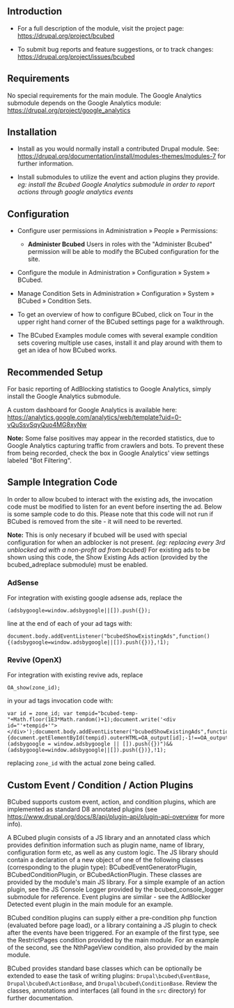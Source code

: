Introduction
------------

 * For a full description of the module, visit the project page:
   <https://drupal.org/project/bcubed>

 * To submit bug reports and feature suggestions, or to track changes:
   <https://drupal.org/project/issues/bcubed>


Requirements
------------

No special requirements for the main module. The Google Analytics submodule depends on the Google Analytics module: <https://drupal.org/project/google_analytics>


Installation
------------
 
 * Install as you would normally install a contributed Drupal module. See:
   <https://drupal.org/documentation/install/modules-themes/modules-7>
   for further information.
   
 * Install submodules to utilize the event and action plugins they provide.
   *eg: install the Bcubed Google Analytics submodule in order to report actions
   through google analytics events*


Configuration
-------------
 
 * Configure user permissions in Administration » People » Permissions:

   - **Administer Bcubed**
   Users in roles with the "Administer Bcubed" permission will be able to
   modify the BCubed configuration for the site.

 * Configure the module in
   Administration » Configuration » System » BCubed.
   
 * Manage Condition Sets in 
   Administration » Configuration » System » BCubed » Condition Sets.
   
 * To get an overview of how to configure BCubed, click on Tour in the upper right hand
   corner of the BCubed settings page for a walkthrough.
   
 * The BCubed Examples module comes with several example condition sets covering multiple
   use cases, install it and play around with them to get an idea of how BCubed works.
   
Recommended Setup
-----------------

For basic reporting of AdBlocking statistics to Google Analytics, simply install the Google Analytics submodule.

A custom dashboard for Google Analytics is available here: <https://analytics.google.com/analytics/web/template?uid=0-vQuSsvSqyQuo4MG8xyNw>

**Note:** Some false positives may appear in the recorded statistics, due to Google Analytics capturing traffic from crawlers and bots.
To prevent these from being recorded, check the box in Google Analytics' view settings labeled "Bot Filtering".
   

Sample Integration Code
-----------------------

In order to allow bcubed to interact with the existing ads, the invocation code must be
modified to listen for an event before inserting the ad. Below is some sample code to do
this. Please note that this code will not run if BCubed is removed from the site - it will
need to be reverted.

**Note:** This is only necesary if bcubed will be used with special configuration for when an adblocker is not present. *(eg: replacing
every 3rd unblocked ad with a non-profit ad from bcubed)*
For existing ads to be shown using this code, the Show Existing Ads action (provided by the bcubed_adreplace submodule) must be enabled.

### AdSense

For integration with existing google adsense ads, replace the

    (adsbygoogle=window.adsbygoogle||[]).push({});

line at the end of each of your ad tags with:

    document.body.addEventListener("bcubedShowExistingAds",function(){(adsbygoogle=window.adsbygoogle||[]).push({})},!1);


### Revive (OpenX)

For integration with existing revive ads, replace

    OA_show(zone_id);
    
in your ad tags invocation code with:

    var id = zone_id; var tempid="bcubed-temp-"+Math.floor(1E3*Math.random()+1);document.write('<div id="'+tempid+'"></div>');document.body.addEventListener("bcubedShowExistingAds",function(){document.getElementById(tempid).outerHTML=OA_output[id];-1!==OA_output[id].indexOf("(adsbygoogle = window.adsbygoogle || []).push({})")&&(adsbygoogle=window.adsbygoogle||[]).push({})},!1);
    
replacing `zone_id` with the actual zone being called.


Custom Event / Condition / Action Plugins
-----------------------------------------

BCubed supports custom event, action, and condition plugins, which are implemented as standard D8 annotated plugins (see <https://www.drupal.org/docs/8/api/plugin-api/plugin-api-overview> for more info).

A BCubed plugin consists of a JS library and an annotated class which provides definition information such as plugin name, name of library, configuration form etc, as well as any custom logic. The JS library should contain a declaration of a new object of one of the following classes (corresponding to the plugin type): BCubedEventGeneratorPlugin, BCubedConditionPlugin, or BCubedActionPlugin. These classes are provided by the module's main JS library. For a simple example of an action plugin, see the JS Console Logger provided by the bcubed_console_logger submodule for reference. Event plugins are similar - see the AdBlocker Detected event plugin in the main module for an example.

BCubed condition plugins can supply either a pre-condition php function (evaluated before page load), or a library containing a JS plugin to check after the events have been triggered. For an example of the first type, see the RestrictPages condition provided by the main module. For an example of the second, see the NthPageView condition, also provided by the main module.

BCubed provides standard base classes which can be optionally be extended to ease the task of writing plugins: `Drupal\bcubed\EventBase`, `Drupal\bcubed\ActionBase`, and `Drupal\bcubed\ConditionBase`. Review the classes, annotations and interfaces (all found in the `src` directory) for further documentation.
